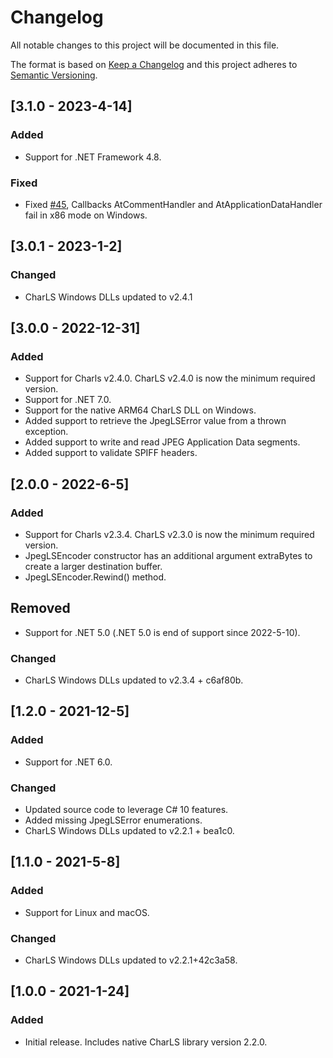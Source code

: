 # Changelog

All notable changes to this project will be documented in this file.

The format is based on [Keep a Changelog](http://keepachangelog.com/) and this project adheres to [Semantic Versioning](http://semver.org/).

## [3.1.0 - 2023-4-14]

### Added

- Support for .NET Framework 4.8.

### Fixed

- Fixed [#45](https://github.com/team-charls/charls-native-dotnet/issues/45), Callbacks AtCommentHandler and AtApplicationDataHandler fail in x86 mode on Windows.

## [3.0.1 - 2023-1-2]

### Changed

- CharLS Windows DLLs updated to v2.4.1

## [3.0.0 - 2022-12-31]

### Added

- Support for Charls v2.4.0. CharLS v2.4.0 is now the minimum required version.
- Support for .NET 7.0.
- Support for the native ARM64 CharLS DLL on Windows.
- Added support to retrieve the JpegLSError value from a thrown exception.
- Added support to write and read JPEG Application Data segments.
- Added support to validate SPIFF headers.

## [2.0.0 - 2022-6-5]

### Added

- Support for Charls v2.3.4. CharLS v2.3.0 is now the minimum required version.
- JpegLSEncoder constructor has an additional argument extraBytes to create a larger destination buffer.
- JpegLSEncoder.Rewind() method.

## Removed

- Support for .NET 5.0 (.NET 5.0 is end of support since 2022-5-10).

### Changed

- CharLS Windows DLLs updated to v2.3.4 + c6af80b.

## [1.2.0 - 2021-12-5]

### Added

- Support for .NET 6.0.

### Changed

- Updated source code to leverage C# 10 features.
- Added missing JpegLSError enumerations.
- CharLS Windows DLLs updated to v2.2.1 + bea1c0.

## [1.1.0 - 2021-5-8]

### Added

- Support for Linux and macOS.

### Changed

- CharLS Windows DLLs updated to v2.2.1+42c3a58.

## [1.0.0 - 2021-1-24]

### Added

- Initial release. Includes native CharLS library version 2.2.0.
